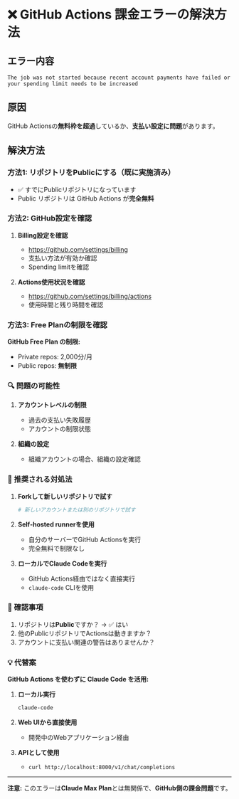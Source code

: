 # ❌ GitHub Actions 課金エラーの解決方法

## エラー内容
```
The job was not started because recent account payments have failed or your spending limit needs to be increased
```

## 原因
GitHub Actionsの**無料枠を超過**しているか、**支払い設定に問題**があります。

## 解決方法

### 方法1: リポジトリをPublicにする（既に実施済み）
- ✅ すでにPublicリポジトリになっています
- Public リポジトリは GitHub Actions が**完全無料**

### 方法2: GitHub設定を確認

1. **Billing設定を確認**
   - https://github.com/settings/billing
   - 支払い方法が有効か確認
   - Spending limitを確認

2. **Actions使用状況を確認**
   - https://github.com/settings/billing/actions
   - 使用時間と残り時間を確認

### 方法3: Free Planの制限を確認

**GitHub Free Plan の制限:**
- Private repos: 2,000分/月
- Public repos: **無制限**

### 🔍 問題の可能性

1. **アカウントレベルの制限**
   - 過去の支払い失敗履歴
   - アカウントの制限状態

2. **組織の設定**
   - 組織アカウントの場合、組織の設定確認

### 🚀 推奨される対処法

1. **Forkして新しいリポジトリで試す**
   ```bash
   # 新しいアカウントまたは別のリポジトリで試す
   ```

2. **Self-hosted runnerを使用**
   - 自分のサーバーでGitHub Actionsを実行
   - 完全無料で制限なし

3. **ローカルでClaude Codeを実行**
   - GitHub Actions経由ではなく直接実行
   - `claude-code` CLIを使用

### 📝 確認事項

1. リポジトリは**Public**ですか？ → ✅ はい
2. 他のPublicリポジトリでActionsは動きますか？
3. アカウントに支払い関連の警告はありませんか？

### 💡 代替案

**GitHub Actions を使わずに Claude Code を活用:**

1. **ローカル実行**
   ```bash
   claude-code
   ```

2. **Web UIから直接使用**
   - 開発中のWebアプリケーション経由

3. **APIとして使用**
   - `curl http://localhost:8000/v1/chat/completions`

---

**注意:** このエラーは**Claude Max Plan**とは無関係で、**GitHub側の課金問題**です。